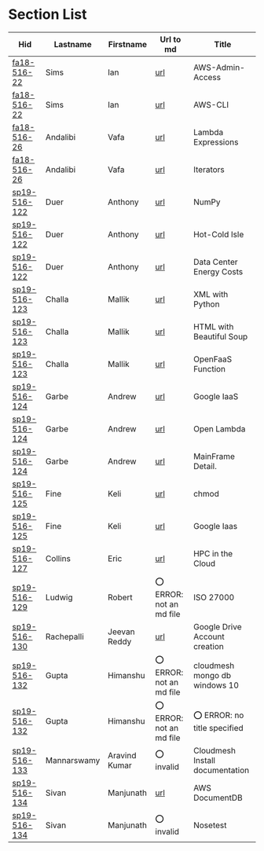 # Section List

| Hid                                                                 | Lastname    | Firstname     | Url to md                                                                                                              | Title                           |
|---------------------------------------------------------------------|-------------|---------------|------------------------------------------------------------------------------------------------------------------------|---------------------------------|
| [fa18-516-22](https://github.com/cloudmesh-community/fa18-516-22)   | Sims        | Ian           | [url](https://github.com/cloudmesh-community/book/blob/master/chapters/iaas/aws/aws.md#aws-admin-access)               | AWS-Admin-Access                |
| [fa18-516-22](https://github.com/cloudmesh-community/fa18-516-22)   | Sims        | Ian           | [url](https://github.com/cloudmesh-community/book/blob/master/chapters/iaas/aws/aws.md#aws-command-line-interface)     | AWS-CLI                         |
| [fa18-516-26](https://github.com/cloudmesh-community/fa18-516-26)   | Andalibi    | Vafa          | [url](https://github.com/cloudmesh-community/book/blob/master/chapters/prg/python/python.md#lambda-expressions-new)    | Lambda Expressions              |
| [fa18-516-26](https://github.com/cloudmesh-community/fa18-516-26)   | Andalibi    | Vafa          | [url](https://github.com/cloudmesh-community/book/blob/master/chapters/prg/python/python.md#iterators)                 | Iterators                       |
| [sp19-516-122](https://github.com/cloudmesh-community/sp19-516-122) | Duer        | Anthony       | [url](https://github.com/cloudmesh-community/book/blob/master/chapters/prg/python/numpy/numpy.md)                      | NumPy                           |
| [sp19-516-122](https://github.com/cloudmesh-community/sp19-516-122) | Duer        | Anthony       | [url](https://github.com/cloudmesh-community/book/blob/master/chapters/cloud/datacenter.md)                            | Hot-Cold Isle                   |
| [sp19-516-122](https://github.com/cloudmesh-community/sp19-516-122) | Duer        | Anthony       | [url](https://github.com/cloudmesh-community/book/blob/master/chapters/cloud/datacenter.md)                            | Data Center Energy Costs        |
| [sp19-516-123](https://github.com/cloudmesh-community/sp19-516-123) | Challa      | Mallik        | [url](https://github.com/cloudmesh-community/book/blob/master/chapters/prg/python/python-data.md#xml)                  | XML with Python                 |
| [sp19-516-123](https://github.com/cloudmesh-community/sp19-516-123) | Challa      | Mallik        | [url](https://github.com/cloudmesh-community/book/blob/master/chapters/prg/python/python-data.md#html)                 | HTML with Beautiful Soup        |
| [sp19-516-123](https://github.com/cloudmesh-community/sp19-516-123) | Challa      | Mallik        | [url](https://github.com/cloudmesh-community/book/blob/master/chapters/faas/openfaas.md#openfaas-function-with-python) | OpenFaaS Function               |
| [sp19-516-124](https://github.com/cloudmesh-community/sp19-516-124) | Garbe       | Andrew        | [url](https://github.com/cloudmesh-community/book/blob/master/chapters/iaas/gcloud/gcloud.md)                          | Google IaaS                     |
| [sp19-516-124](https://github.com/cloudmesh-community/sp19-516-124) | Garbe       | Andrew        | [url](https://github.com/cloudmesh-community/book/blob/master/chapters/faas/openlambda.md)                             | Open Lambda                     |
| [sp19-516-124](https://github.com/cloudmesh-community/sp19-516-124) | Garbe       | Andrew        | [url](https://github.com/cloudmesh-community/book/blob/master/chapters/arch.md)                                        | MainFrame Detail.               |
| [sp19-516-125](https://github.com/cloudmesh-community/sp19-516-125) | Fine        | Keli          | [url](https://github.com/cloudmesh-community/book/blob/master/chapters/linux/linux.md)                                 | chmod                           |
| [sp19-516-125](https://github.com/cloudmesh-community/sp19-516-125) | Fine        | Keli          | [url](https://github.com/cloudmesh-community/book/blob/master/chapters/iaas/gcloud/gcloud.md)                          | Google Iaas                     |
| [sp19-516-127](https://github.com/cloudmesh-community/sp19-516-127) | Collins     | Eric          | [url](https://github.com/cloudmesh-community/sp19-516-127/blob/master/hpc_section.md)                                  | HPC in the Cloud                |
| [sp19-516-129](https://github.com/cloudmesh-community/sp19-516-129) | Ludwig      | Robert        | :o: ERROR: not an md file                                                                                              | ISO 27000                       |
| [sp19-516-130](https://github.com/cloudmesh-community/sp19-516-130) | Rachepalli  | Jeevan Reddy  | [url](https://github.com/cloudmesh/cloudmesh-manual/tree/master/docs-source/source/accounts/storage-gdrive.md)         | Google Drive Account creation   |
| [sp19-516-132](https://github.com/cloudmesh-community/sp19-516-132) | Gupta       | Himanshu      | :o: ERROR: not an md file                                                                                              | cloudmesh mongo db windows 10   |
| [sp19-516-132](https://github.com/cloudmesh-community/sp19-516-132) | Gupta       | Himanshu      | :o: ERROR: not an md file                                                                                              | :o: ERROR: no title specified   |
| [sp19-516-133](https://github.com/cloudmesh-community/sp19-516-133) | Mannarswamy | Aravind Kumar | :o: invalid                                                                                                            | Cloudmesh Install documentation |
| [sp19-516-134](https://github.com/cloudmesh-community/sp19-516-134) | Sivan       | Manjunath     | [url](https://github.com/cloudmesh-community/book/blob/master/chapters/in/aws-documentdb.md)                           | AWS DocumentDB                  |
| [sp19-516-134](https://github.com/cloudmesh-community/sp19-516-134) | Sivan       | Manjunath     | :o: invalid                                                                                                            | Nosetest                        |
